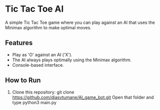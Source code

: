 # Tic Tac Toe AI

A simple Tic Tac Toe game where you can play against an AI that uses the Minimax algorithm to make optimal moves.

## Features
- Play as 'O' against an AI ('X').
- The AI always plays optimally using the Minimax algorithm.
- Console-based interface.

## How to Run
1. Clone this repository:
   git clone https://github.com/diasvtumane/AI_game_bot.git
   Open that folder and type python3 main.py
